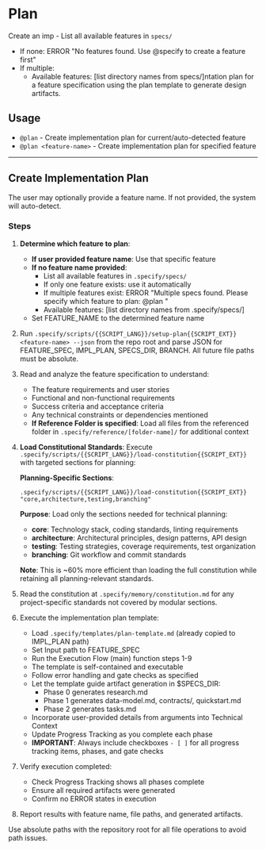 # Plan

Create an imp - List all available features in `specs/`

- If none: ERROR "No features found. Use @specify to create a feature first"
- If multiple:
  - Available features: [list directory names from specs/]ntation plan for a feature specification using the plan template to generate design artifacts.

## Usage

- `@plan` - Create implementation plan for current/auto-detected feature
- `@plan <feature-name>` - Create implementation plan for specified feature

---

## Create Implementation Plan

The user may optionally provide a feature name. If not provided, the system will auto-detect.

### Steps

1. **Determine which feature to plan**:

   - **If user provided feature name**: Use that specific feature
   - **If no feature name provided**:
     - List all available features in `.specify/specs/`
     - If only one feature exists: use it automatically
     - If multiple features exist: ERROR "Multiple specs found. Please specify which feature to plan: @plan <feature-name>"
     - Available features: [list directory names from .specify/specs/]
   - Set FEATURE_NAME to the determined feature name

2. Run `.specify/scripts/{{SCRIPT_LANG}}/setup-plan{{SCRIPT_EXT}} <feature-name> --json` from the repo root and parse JSON for FEATURE_SPEC, IMPL_PLAN, SPECS_DIR, BRANCH. All future file paths must be absolute.

3. Read and analyze the feature specification to understand:

   - The feature requirements and user stories
   - Functional and non-functional requirements
   - Success criteria and acceptance criteria
   - Any technical constraints or dependencies mentioned
   - **If Reference Folder is specified**: Load all files from the referenced folder in `.specify/reference/[folder-name]/` for additional context

4. **Load Constitutional Standards**: Execute `.specify/scripts/{{SCRIPT_LANG}}/load-constitution{{SCRIPT_EXT}}` with targeted sections for planning:

   **Planning-Specific Sections**:

   ```{{SCRIPT_LANG}}
   .specify/scripts/{{SCRIPT_LANG}}/load-constitution{{SCRIPT_EXT}} "core,architecture,testing,branching"
   ```

   **Purpose**: Load only the sections needed for technical planning:

   - **core**: Technology stack, coding standards, linting requirements
   - **architecture**: Architectural principles, design patterns, API design
   - **testing**: Testing strategies, coverage requirements, test organization
   - **branching**: Git workflow and commit standards

   **Note**: This is ~60% more efficient than loading the full constitution while retaining all planning-relevant standards.

5. Read the constitution at `.specify/memory/constitution.md` for any project-specific standards not covered by modular sections.

6. Execute the implementation plan template:

   - Load `.specify/templates/plan-template.md` (already copied to IMPL_PLAN path)
   - Set Input path to FEATURE_SPEC
   - Run the Execution Flow (main) function steps 1-9
   - The template is self-contained and executable
   - Follow error handling and gate checks as specified
   - Let the template guide artifact generation in $SPECS_DIR:
     - Phase 0 generates research.md
     - Phase 1 generates data-model.md, contracts/, quickstart.md
     - Phase 2 generates tasks.md
   - Incorporate user-provided details from arguments into Technical Context
   - Update Progress Tracking as you complete each phase
   - **IMPORTANT**: Always include checkboxes `- [ ]` for all progress tracking items, phases, and gate checks

7. Verify execution completed:

   - Check Progress Tracking shows all phases complete
   - Ensure all required artifacts were generated
   - Confirm no ERROR states in execution

8. Report results with feature name, file paths, and generated artifacts.

Use absolute paths with the repository root for all file operations to avoid path issues.
